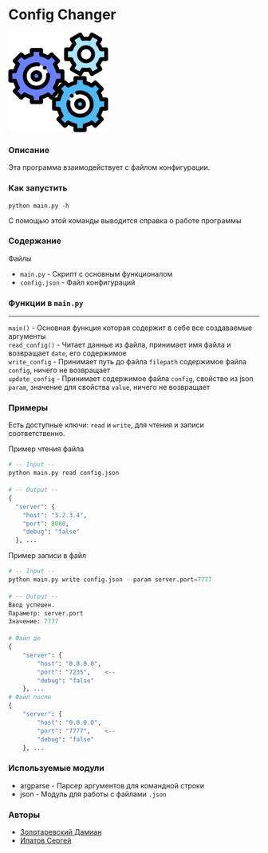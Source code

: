 # Сonfig Сhanger

<img src="gears.png" width=200>

### Описание
Эта программа взаимодействует с файлом конфигурации.

### Как запустить
```shell
python main.py -h
```
С помощью этой команды выводится справка о работе программы
### Содержание

Файлы
-  `main.py` - Скрипт с основным функционалом
- `config.json` - Файл конфигураций

###  Функции в `main.py`
---
`main()` - Основная функция которая содержит в себе все создаваемые аргументы \
`read_config()` - Читает данные из файла, принимает имя файла и возвращает `date`, его содержимое\
`write_config` - Принимает путь до файла `filepath` содержимое файла `config`, ничего не возвращает\
`update_config` - Принимает содержимое файла `config`, свойство из json `param`, значение для свойства `value`, ничего не возвращает

### Примеры
Есть доступные ключи: `read` и `write`, для чтения и записи соответственно. 

Пример чтения файла
```python
# -- Input --
python main.py read config.json

# -- Output --
{
  "server": {
    "host": "3.2.3.4",
    "port": 8080,
    "debug": "false"
  }, ...
```
Пример записи в файл
```python
# -- Input --
python main.py write config.json --param server.port=7777

# -- Output --
Ввод успешен.
Параметр: server.port
Значение: 7777

# Файл до
{
    "server": {
        "host": "0.0.0.0",
        "port": "7235",    <--
        "debug": "false"
    }, ...
# Файл после
{
    "server": {
        "host": "0.0.0.0",
        "port": "7777",    <--
        "debug": "false"
    }, ...
```
### Используемые модули
+ argparse - Парсер аргументов для командной строки
+ json - Модуль для работы с файлами `.json` 

### Авторы
- [Золотаревский Дамиан](https://github.com/AetherDeS) 
- [Ипатов Сергей](https://github.com/polskiepieszenie)
